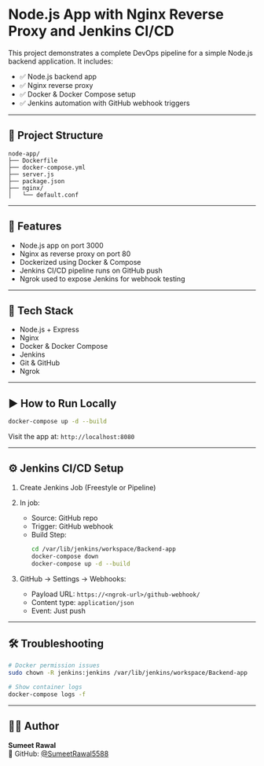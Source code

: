 # Node.js App with Nginx Reverse Proxy and Jenkins CI/CD

This project demonstrates a complete DevOps pipeline for a simple Node.js backend application. It includes:

- ✅ Node.js backend app
- ✅ Nginx reverse proxy
- ✅ Docker & Docker Compose setup
- ✅ Jenkins automation with GitHub webhook triggers

---

## 📁 Project Structure

```
node-app/
├── Dockerfile
├── docker-compose.yml
├── server.js
├── package.json
├── nginx/
│   └── default.conf
```

---

## 🚀 Features

- Node.js app on port 3000
- Nginx as reverse proxy on port 80
- Dockerized using Docker & Compose
- Jenkins CI/CD pipeline runs on GitHub push
- Ngrok used to expose Jenkins for webhook testing

---

## 🔧 Tech Stack

- Node.js + Express
- Nginx
- Docker & Docker Compose
- Jenkins
- Git & GitHub
- Ngrok

---

## ▶️ How to Run Locally

```bash
docker-compose up -d --build
```

Visit the app at: `http://localhost:8080`

---

## ⚙️ Jenkins CI/CD Setup

1. Create Jenkins Job (Freestyle or Pipeline)
2. In job:
   - Source: GitHub repo
   - Trigger: GitHub webhook
   - Build Step:
     ```bash
     cd /var/lib/jenkins/workspace/Backend-app
     docker-compose down
     docker-compose up -d --build
     ```

3. GitHub → Settings → Webhooks:
   - Payload URL: `https://<ngrok-url>/github-webhook/`
   - Content type: `application/json`
   - Event: Just push

---

## 🛠️ Troubleshooting

```bash
# Docker permission issues
sudo chown -R jenkins:jenkins /var/lib/jenkins/workspace/Backend-app

# Show container logs
docker-compose logs -f
```

----

## 🧑‍💻 Author

**Sumeet Rawal**  
🔗 GitHub: [@SumeetRawal5588](https://github.com/SumeetRawal5588)
